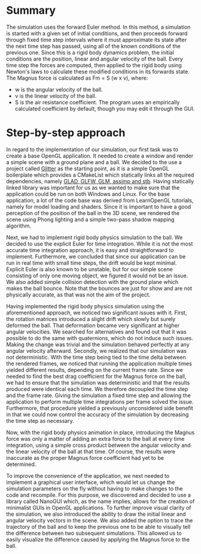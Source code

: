 # Summary

The simulation uses the forward Euler method. In this method, a simulation is started with a given set of initial conditions, 
and then proceeds forward through fixed time step intervals where it must approximate its state after the next time step has 
passed, using all of the known conditions of the previous one. Since this is a rigid body dynamics problem, the initial conditions 
are the position, linear and angular velocity of the ball. Every time step the forces are computed, then applied to the rigid body 
using Newton's laws to calculate these modified conditions in its forwards state. The Magnus force is calculated as Fm = S (w x v), 
where:

* w is the angular velocity of the ball.
* v is the linear velocity of the ball.
* S is the air resistance coefficient. The program uses an empirically calculated coefficient by default, though you may edit it 
through the GUI.

# Step-by-step approach

In regard to the implementation of our simulation, our first task was to create a base OpenGL application. It needed to create a window 
and render a simple scene with a ground plane and a ball. We decided to the use a project called [Glitter](./acknowledgements) as the starting point, 
as it is a simple OpenGL boilerplate which provides a CMakeList which statically links all the required dependencies, namely 
[GLAD, GLFW, GLM, assimp and stb](./acknowledgements). Having statically linked library was important for us as we wanted to make sure that the application 
could be run on both Windows and Linux. For the base application, a lot of the code base was derived from LearnOpenGL tutorials, namely for model loading 
and shaders. Since it is important to have a good perception of the position of the ball in the 3D scene, we rendered the scene using Phong lighting and 
a simple two-pass shadow mapping algorithm.

Next, we had to implement rigid body physics simulation to the ball. We decided to use the explicit Euler for time integration. While it is not the most accurate time integration approach, it is easy and straightforward to implement. Furthermore, we concluded that since our application can be run in real time with small time steps, the drift would be kept minimal. Explicit Euler is also known to be unstable, but for our simple scene consisting of only one moving object, we figured it would not be an issue. We also added simple collision detection with the ground plane which makes the ball bounce. Note that the bounces are just for show and are not physically accurate, as that was not the aim of the project.

Having implemented the rigid body physics simulation using the aforementioned approach, we noticed two significant issues with it. First, the rotation matrices introduced a slight drift which slowly but surely deformed the ball. That deformation became very significant at higher angular velocities. We searched for alternatives and found out that it was possible to do the same with quaternions, which do not induce such issues. Making the change was trivial and the simulation behaved perfectly at any angular velocity afterward. Secondly, we realized that our simulation was not deterministic. With the time step being tied to the time delta between the rendered frames, we noticed that running the application multiple times yielded different results, depending on the current frame rate. Since we needed to find the best drag coefficient for the Magnus force on the ball, we had to ensure that the simulation was deterministic and that the results produced were identical each time. We therefore decoupled the time step and the frame rate. Giving the simulation a fixed time step and allowing the application to perform multiple time integrations per frame solved the issue. Furthermore, that procedure yielded a previously unconsidered side benefit in that we could now control the accuracy of the simulation by decreasing the time step as necessary.

Now, with the rigid body physics animation in place, introducing the Magnus force was only a matter of adding an extra force to the ball at every time integration, using a simple cross product between the angular velocity and the linear velocity of the ball at that time. Of course, the results were inaccurate as the proper Magnus force coefficient had yet to be determined.

To improve the convenience of the application, we next needed to implement a graphical user interface, which would let us change the simulation parameters on the fly without having to make changes to the code and recompile. For this purpose, we discovered and decided to use a library called NanoGUI which, as the name implies, allows for the creation of minimalist GUIs in OpenGL applications. To further improve visual clarity of the simulation, we also introduced the ability to draw the initial linear and angular velocity vectors in the scene. We also added the option to trace the trajectory of the ball and to keep the previous one to be able to visually tell the difference between two subsequent simulations. This allowed us to easily visualize the difference caused by applying the Magnus force to the ball.

